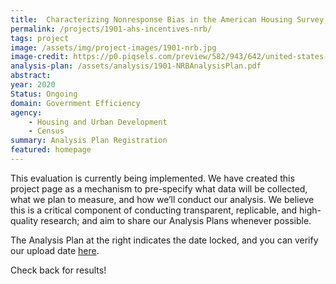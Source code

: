 ```yaml
---
title:  Characterizing Nonresponse Bias in the American Housing Survey (AHS)
permalink: /projects/1901-ahs-incentives-nrb/
tags: project  
image: /assets/img/project-images/1901-nrb.jpg
image-credit: https://p0.piqsels.com/preview/582/943/642/united-states-new-york-history-art.jpg
analysis-plan: /assets/analysis/1901-NRBAnalysisPlan.pdf
abstract: 
year: 2020  
Status: Ongoing
domain: Government Efficiency
agency: 
    - Housing and Urban Development
    - Census
summary: Analysis Plan Registration
featured: homepage
---
```

This evaluation is currently being implemented. We have created this project page as a mechanism to pre-specify what data will be collected, what we plan to measure, and how we’ll conduct our analysis. We believe this is a critical component of conducting transparent, replicable, and high-quality research; and aim to share our Analysis Plans whenever possible.

The Analysis Plan at the right indicates the date locked, and you can verify our upload date <a href="https://github.com/gsa-oes/office-of-evaluation-sciences/commits/master/assets/analysis/1901-NRBAnalysisPlan.pdf">here</a>. 

Check back for results!

